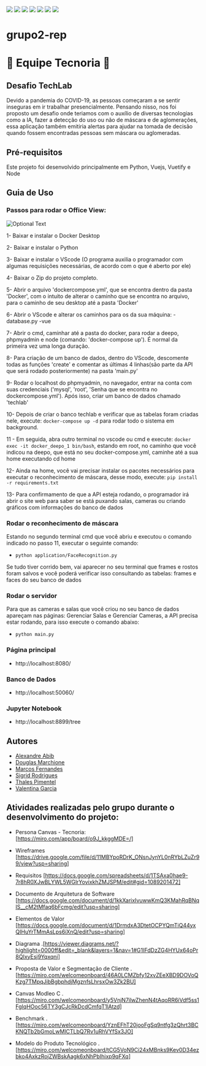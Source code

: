 ![](https://img.shields.io/badge/vuetify-v2.1.0-blue.svg)
![](https://img.shields.io/badge/python-v3-orange.svg)
![](https://img.shields.io/badge/node-v12.18.3-yellow.svg)
![](https://img.shields.io/badge/vue-v2.6.11-green.svg)
![](https://img.shields.io/badge/PyMySQL-v0.10.1-red.svg)
![](https://img.shields.io/badge/SQLAlchemy-v1.3.20-ff69b4.svg)
![](https://img.shields.io/badge/tornado-v6.1-blueviolet.svg)

# grupo2-rep

# :crystal_ball: Equipe Tecnoria :crystal_ball:

## Desafio TechLab 
Devido a pandemia do COVID-19, as pessoas começaram a se sentir inseguras em ir trabalhar presencialmente. Pensando nisso, nos foi proposto um desafio onde teriamos com o auxílio de diversas tecnologias como a IA, fazer a detecção do uso ou não de máscara e de aglomerações, essa aplicação também emitiria alertas para ajudar na tomada de decisão quando fossem encontradas pessoas sem máscara ou aglomeradas.


## Pré-requisitos
Este projeto foi desenvolvido principalmente em Python, Vuejs, Vuetify e Node 


## Guia de Uso

### Passos para rodar o Office View:

![Optional Text](../master/imagens-readme/dashboard2.png)

1- Baixar e instalar o Docker Desktop

2- Baixar e instalar o Python

3- Baixar e instalar o VScode (O programa auxilia o programador com algumas requisições necessárias, de acordo com o que é aberto por ele)

4- Baixar o Zip do projeto completo.

5- Abrir o arquivo 'dockercompose.yml', que se encontra dentro da pasta 'Docker', com o intuito de alterar o caminho que se encontra no arquivo, para o caminho de seu desktop até a pasta 'Docker'

6- Abrir o VScode e alterar os caminhos para os da sua máquina:
  -database.py
  -vue
  
7- Abrir o cmd, caminhar até a pasta do docker, para rodar a deepo, phpmyadmin e node (comando: 'docker-compose up'). É normal da primeira vez uma longa duração.

8- Para criação de um banco de dados, dentro do VScode, descomente todas as funções 'create' e comentar as últimas 4 linhas(são parte da API que será rodado posteriormente) na pasta 'main.py'

9- Rodar o localhost do phpmyadmin, no navegador, entrar na conta com suas credenciais ('mysql', 'root', 'Senha que se encontra no dockercompose.yml'). Após isso, criar um banco de dados chamado 'techlab'

10- Depois de criar o banco techlab e verificar que as tabelas foram criadas nele, execute: ```docker-compose up -d``` para rodar todo o sistema em background.

11 - Em seguida, abra outro terminal no vscode ou cmd e execute: ```docker exec -it docker_deepo_1 bin/bash```, estando em root, no caminho que você indicou na deepo, que está no seu docker-compose.yml, caminhe até a sua home executando cd home

12- Ainda na home, você vai precisar instalar os pacotes necessários para executar o reconhecimento de máscara, desse modo, execute: ```pip install -r requirements.txt```

13- Para confirmamento de que a API esteja rodando, o programador irá abrir o site web para saber se está puxando salas, cameras ou criando gráficos com informações do banco de dados

### Rodar o reconhecimento de máscara

Estando no segundo terminal cmd que você abriu e executou o comando indicado no passo 11, executar o seguinte comando:

- ```python application/FaceRecognition.py```

Se tudo tiver corrido bem, vai aparecer no seu terminal que frames e rostos foram salvos e você poderá verificar isso consultando as tabelas: frames e faces do seu banco de dados

### Rodar o servidor

Para que as cameras e salas que você criou no seu banco de dados apareçam nas páginas: Gerenciar Salas e Gerenciar Cameras, a API precisa estar rodando, para isso execute o comando abaixo:

- ```python main.py```

### Página principal

- http://localhost:8080/

### Banco de Dados

- http://localhost:50060/

### Jupyter Notebook

- http://localhost:8899/tree

## Autores 
- [Alexandre Abib](https://github.com/AleAbib)
- [Douglas Marchione](https://github.com/Tiduzz)
- [Marcos Fernandes](https://github.com/Naandes)
- [Sigrid Rodrigues](https://github.com/sigrid-fr)
- [Thales Pimentel](https://github.com/TZuanazzi)
- [Valentina Garcia](https://github.com/valentinaagarcia)


## Atividades realizadas pelo grupo durante o desenvolvimento do projeto:

- Persona Canvas - Tecnoria: [https://miro.com/app/board/o9J_kkggMDE=/]

- Wireframes [https://drive.google.com/file/d/11MBYpoRDrK_ONsnJynYL0nRYbLZuZr99/view?usp=sharing]

- Requisitos [https://docs.google.com/spreadsheets/d/1TSAxa0hae9-7r8hR0XJwBLYWL5WGlrYovixkhZMJSPM/edit#gid=1089201472]

- Documento de Arquitetura de Software [https://docs.google.com/document/d/1kkXarixIvuwwKmQ3KMahRqBNqIS__cM2tMfaq6bFcmg/edit?usp=sharing]

- Elementos de Valor [https://docs.google.com/document/d/1DrmdxA3DtetOCPYQmTiQ44yxQIHuYrTMmAsLps6iXnQ/edit?usp=sharing]

- Diagrama .[https://viewer.diagrams.net/?highlight=0000ff&edit=_blank&layers=1&nav=1#G1IFdDzZG4HYUx64oPr8QIxyEsj9Yqxqni]

- Proposta de Valor e Segmentação de Cliente .[https://miro.com/welcomeonboard/46A0LCMZbfy12xvZEeXBD9DOVoQKzg7TMpqJibBgbphdjMgznfsLhrsxOw3Zk2BU]

- Canvas Modleo C .[https://miro.com/welcomeonboard/y5VnjN7ilwZhenN4tAqoRR6iVdf5ss1FgIqHOoc56TY3gCJcRkDcdCmfqT1lAtzd]

- Benchmark .[https://miro.com/welcomeonboard/YznEFhT20jooFgSq9ntfg3zQhrt3BCKNQTb2bGmoLwMlCTLbQ7Rv1uRhVYfSx3JO]

- Modelo do Produto Tecnológico .[https://miro.com/welcomeonboard/tCG5VoN9Ci24xMBnks9Kev0D34ezbko4AxkzRojZWBskAagk6xNhPbIhixp9qFXq]


